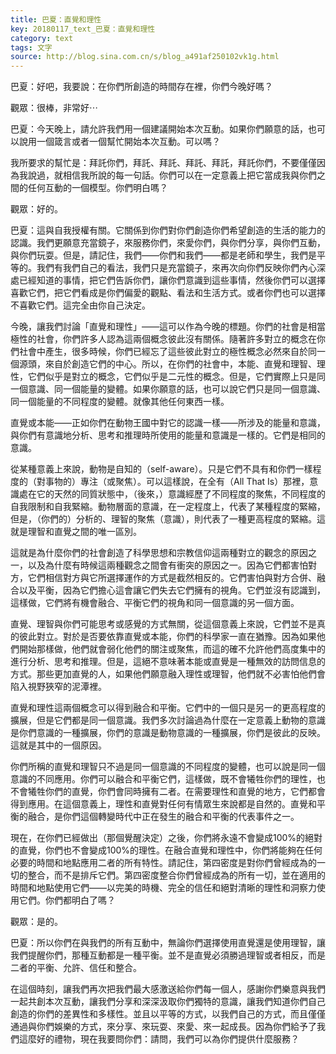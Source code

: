 ```yaml
---
title: 巴夏：直覺和理性
key: 20180117_text_巴夏：直覺和理性
category: text
tags: 文字
source: http://blog.sina.com.cn/s/blog_a491af250102vk1g.html
---
```


巴夏：好吧，我要說：在你們所創造的時間存在裡，你們今晚好嗎？

觀眾：很棒，非常好⋯

巴夏：今天晚上，請允許我們用一個建議開始本次互動。如果你們願意的話，也可以說用一個箴言或者一個幫忙開始本次互動。可以嗎？

我所要求的幫忙是：拜託你們，拜託、拜託、拜託、拜託，拜託你們，不要僅僅因為我說過，就相信我所說的每一句話。你們可以在一定意義上把它當成我與你們之間的任何互動的一個模型。你們明白嗎？

觀眾：好的。

巴夏：這與自我授權有關。它關係到你們對你們創造你們希望創造的生活的能力的認識。我們更願意充當鏡子，來服務你們，來愛你們，與你們分享，與你們互動，與你們玩耍。但是，請記住，我們——你們和我們——都是老師和學生，我們是平等的。我們有我們自己的看法，我們只是充當鏡子，來再次向你們反映你們內心深處已經知道的事情，把它們告訴你們，讓你們意識到這些事情，然後你們可以選擇喜歡它們，把它們看成是你們偏愛的觀點、看法和生活方式。或者你們也可以選擇不喜歡它們。這完全由你自己決定。

今晚，讓我們討論「直覺和理性」——這可以作為今晚的標題。你們的社會是相當極性的社會，你們許多人認為這兩個概念彼此沒有關係。隨著許多對立的概念在你們社會中產生，很多時候，你們已經忘了這些彼此對立的極性概念必然來自於同一個源頭，來自於創造它們的中心。所以，在你們的社會中，本能、直覺和理智、理性，它們似乎是對立的概念，它們似乎是二元性的概念。但是，它們實際上只是同一個意識、同一個能量的變體。如果你願意的話，也可以說它們只是同一個意識、同一個能量的不同程度的變體。就像其他任何東西一樣。

直覺或本能——正如你們在動物王國中對它的認識一樣——所涉及的能量和意識，與你們有意識地分析、思考和推理時所使用的能量和意識是一樣的。它們是相同的意識。

從某種意義上來說，動物是自知的（self-aware）。只是它們不具有和你們一樣程度的（對事物的）專注（或聚焦）。可以這樣說，在全有（All That Is）那裡，意識處在它的天然的同質狀態中，（後來，）意識經歷了不同程度的聚焦，不同程度的自我限制和自我緊縮。動物層面的意識，在一定程度上，代表了某種程度的緊縮，但是，（你們的）分析的、理智的聚焦（意識），則代表了一種更高程度的緊縮。這就是理智和直覺之間的唯一區別。

這就是為什麼你們的社會創造了科學思想和宗教信仰這兩種對立的觀念的原因之一，以及為什麼有時候這兩種觀念之間會有衝突的原因之一。因為它們都害怕對方，它們相信對方與它所選擇運作的方式是截然相反的。它們害怕與對方合併、融合以及平衡，因為它們擔心這會讓它們失去它們擁有的視角。它們並沒有認識到，這樣做，它們將有機會融合、平衡它們的視角和同一個意識的另一個方面。

直覺、理智與你們可能思考或感覺的方式無關，從這個意義上來說，它們並不是真的彼此對立。對於是否要依靠直覺或本能，你們的科學家一直在猶豫。因為如果他們開始那樣做，他們就會弱化他們的關注或聚焦，而這的確不允許他們高度集中的進行分析、思考和推理。但是，這絕不意味著本能或直覺是一種無效的訪問信息的方式。那些更加直覺的人，如果他們願意融入理性或理智，他們就不必害怕他們會陷入視野狹窄的泥潭裡。

直覺和理性這兩個概念可以得到融合和平衡。它們中的一個只是另一的更高程度的擴展，但是它們都是同一個意識。我們多次討論過為什麼在一定意義上動物的意識是你們意識的一種擴展，你們的意識是動物意識的一種擴展，你們是彼此的反映。這就是其中的一個原因。

你們所稱的直覺和理智只不過是同一個意識的不同程度的變體，也可以說是同一個意識的不同應用。你們可以融合和平衡它們，這樣做，既不會犧牲你們的理性，也不會犧牲你們的直覺，你們會同時擁有二者。在需要理性和直覺的地方，它們都會得到應用。在這個意義上，理性和直覺對任何有情眾生來說都是自然的。直覺和平衡的融合，是你們這個轉變時代中正在發生的融合和平衡的代表事件之一。

現在，在你們已經做出（那個覺醒決定）之後，你們將永遠不會變成100%的絕對的直覺，你們也不會變成100%的理性。在融合直覺和理性中，你們將能夠在任何必要的時間和地點應用二者的所有特性。請記住，第四密度是對你們曾經成為的一切的整合，而不是排斥它們。第四密度整合你們曾經成為的所有一切，並在適用的時間和地點使用它們——以完美的時機、完全的信任和絕對清晰的理性和洞察力使用它們。你們都明白了嗎？

觀眾：是的。

巴夏：所以你們在與我們的所有互動中，無論你們選擇使用直覺還是使用理智，讓我們提醒你們，那種互動都是一種平衡。並不是直覺必須勝過理智或者相反，而是二者的平衡、允許、信任和整合。

在這個時刻，讓我們再次把我們最大感激送給你們每一個人，感謝你們樂意與我們一起共創本次互動，讓我們分享和深深汲取你們獨特的意識，讓我們知道你們自己創造的你們的差異性和多樣性。並且以平等的方式，以我們自己的方式，而且僅僅通過與你們娛樂的方式，來分享、來玩耍、來愛、來一起成長。因為你們給予了我們這麼好的禮物，現在我要問你們：請問，我們可以為你們提供什麼服務？
